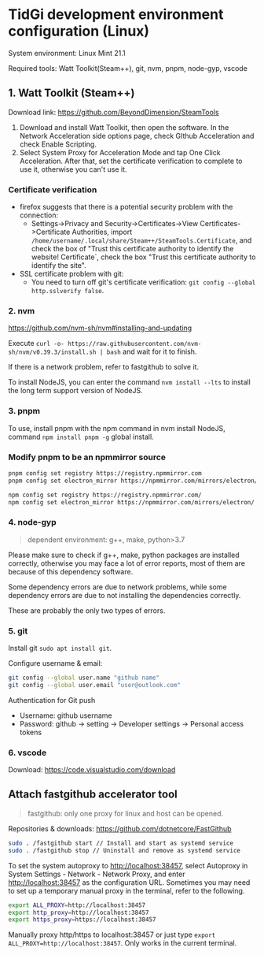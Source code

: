 
<!-- Exported from TiddlyWiki at 00:22, 19th 七月 2023 -->

# TidGi development environment configuration (Linux)

System environment: Linux Mint 21.1

Required tools: Watt Toolkit(Steam++), git, nvm, pnpm, node-gyp, vscode

## 1. Watt Toolkit (Steam++)

Download link: https://github.com/BeyondDimension/SteamTools

1. Download and install Watt Toolkit, then open the software. In the Network Acceleration side options page, check GIthub Acceleration and check Enable Scripting.
2. Select System Proxy for Acceleration Mode and tap One Click Acceleration. After that, set the certificate verification to complete to use it, otherwise you can't use it.

### Certificate verification

- firefox suggests that there is a potential security problem with the connection:
    - Settings->Privacy and Security->Certificates->View Certificates->Certificate Authorities, import `/home/username/.local/share/Steam++/SteamTools.Certificate`, and check the box of "Trust this certificate authority to identify the website! Certificate`, check the box "Trust this certificate authority to identify the site".
- SSL certificate problem with git:
    - You need to turn off git's certificate verification: `git config --global http.sslverify false`.


### 2. nvm

<https://github.com/nvm-sh/nvm#installing-and-updating>

Execute `curl -o- https://raw.githubusercontent.com/nvm-sh/nvm/v0.39.3/install.sh | bash` and wait for it to finish.

If there is a network problem, refer to fastgithub to solve it.

To install NodeJS, you can enter the command `nvm install --lts` to install the long term support version of NodeJS.

### 3. pnpm

To use, install pnpm with the npm command in nvm install NodeJS, command `npm install pnpm -g` global install.

### Modify pnpm to be an npmmirror source

```sh
pnpm config set registry https://registry.npmmirror.com
pnpm config set electron_mirror https://npmmirror.com/mirrors/electron/

npm config set registry https://registry.npmmirror.com/
npm config set electron_mirror https://npmmirror.com/mirrors/electron/
```

### 4. node-gyp

> dependent environment: g++, make, python>3.7

Please make sure to check if g++, make, python packages are installed correctly, otherwise you may face a lot of error reports, most of them are because of this dependency software.

Some dependency errors are due to network problems, while some dependency errors are due to not installing the dependencies correctly.

These are probably the only two types of errors.

### 5. git

Install git `sudo apt install git`.

Configure username & email:

```sh
git config --global user.name "github name"
git config --global user.email "user@outlook.com"
```

Authentication for Git push

* Username: github username
* Password: github -> setting -> Developer settings -> Personal access tokens

### 6. vscode

Download: <https://code.visualstudio.com/download>

## Attach fastgithub accelerator tool

> fastgithub: only one proxy for linux and host can be opened.

Repositories & downloads: <https://github.com/dotnetcore/FastGithub>

```sh
sudo . /fastgithub start // Install and start as systemd service
sudo . /fastgithub stop // Uninstall and remove as systemd service
```

To set the system autoproxy to <http://localhost:38457>, select Autoproxy in System Settings - Network - Network Proxy, and enter <http://localhost:38457> as the configuration URL. Sometimes you may need to set up a temporary manual proxy in the terminal, refer to the following.

```sh
export ALL_PROXY=http://localhost:38457
export http_proxy=http://localhost:38457
export https_proxy=https://localhost:38457
```

Manually proxy http/https to localhost:38457 or just type `export ALL_PROXY=http://localhost:38457`. Only works in the current terminal.
